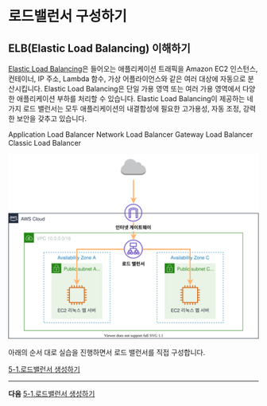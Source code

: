 # 로드밸런서 구성하기

## ELB(Elastic Load Balancing) 이해하기
[Elastic Load Balancing](https://aws.amazon.com/ko/elasticloadbalancing/?elb-whats-new.sort-by=item.additionalFields.postDateTime&elb-whats-new.sort-order=desc)은 들어오는 애플리케이션 트래픽을 Amazon EC2 인스턴스, 컨테이너, IP 주소, Lambda 함수, 가상 어플라이언스와 같은 여러 대상에 자동으로 분산시킵니다. Elastic Load Balancing은 단일 가용 영역 또는 여러 가용 영역에서 다양한 애플리케이션 부하를 처리할 수 있습니다. Elastic Load Balancing이 제공하는 네 가지 로드 밸런서는 모두 애플리케이션의 내결함성에 필요한 고가용성, 자동 조정, 강력한 보안을 갖추고 있습니다.

Application Load Balancer
Network Load Balancer
Gateway Load Balancer
Classic Load Balancer

![](./images/architecture.svg)

아래의 순서 대로 실습을 진행하면서 로드 밸런서를 직접 구성합니다.

[5-1.로드밸런서 생성하기](./5-1.create-elb.md)<br>

---

**다음** [5-1.로드밸런서 생성하기](./5-1.create-elb.md)